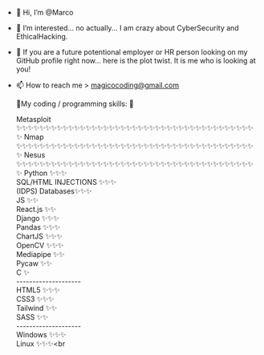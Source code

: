 - 👋 Hi, I’m @Marco
- 👀 I’m interested... no actually... I am crazy about CyberSecurity and EthicalHacking. 
- 👀 If you are a future potentional employer or HR person looking on my GitHub profile right now... here is the plot twist. It is me who is looking at you!
- 📫 How to reach me > magicocoding@gmail.com 

  🌱My coding / programming skills: 🌱
  
  Metasploit   ✨✨✨✨✨✨✨✨✨✨✨✨✨✨✨✨✨✨✨✨✨✨✨✨✨✨✨✨✨✨✨✨✨✨✨✨✨✨✨✨✨✨
  Nmap         ✨✨✨✨✨✨✨✨✨✨✨✨✨✨✨✨✨✨✨✨✨✨✨✨✨✨✨✨✨✨✨✨✨✨✨✨✨✨✨✨✨✨
  Nesus        ✨✨✨✨✨✨✨✨✨✨✨✨✨✨✨✨✨✨✨✨✨✨✨✨✨✨✨✨✨✨✨✨✨✨✨✨✨✨✨✨✨✨
  Python      ✨✨✨<br>
  SQL/HTML INJECTIONS      ✨✨✨<br>
  (IDPS) Databases✨✨✨<br>
  JS          ✨✨<br>
  React.js    ✨✨<br>
  Django      ✨✨✨<br>
  Pandas      ✨✨✨<br>
  ChartJS     ✨✨✨<br>
  OpenCV      ✨✨✨<br>
  Mediapipe   ✨✨<br>
  Pycaw       ✨✨<br>
  C           ✨<br>
  --------------------<br>
  HTML5     ✨✨✨<br>
  CSS3      ✨✨✨<br>
  Tailwind  ✨✨<br>
  SASS      ✨✨<br>
  --------------------<br>
  Windows ✨✨✨<br>
  Linux ✨✨✨<br
  
<!---
Markomanis/Markomanis is a ✨ special ✨ repository because its `README.md` (this file) appears on your GitHub profile.
You can click the Preview link to take a look at your changes.
--->
